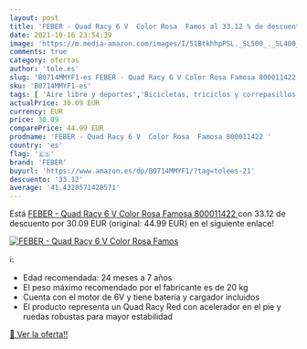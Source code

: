 ```yaml
---
layout: post
title: 'FEBER - Quad Racy 6 V  Color Rosa  Famos al 33.12 % de descuento'
date: 2021-10-16 23:54:39
image: 'https://m.media-amazon.com/images/I/51BtkhhpPSL._SL500_._SL400_.jpg'
comments: true
category: ofertas
author: 'tole.es'
slug: 'B0714MMYF1-es FEBER - Quad Racy 6 V Color Rosa Famosa 800011422'
sku: 'B0714MMYF1-es'
tags: [ 'Aire libre y deportes','Bicicletas, triciclos y correpasillos','Juguetes','Juguetes y juegos','famosa','feber', ]
actualPrice: 30.09 EUR
currency: EUR
price: 30.09
comparePrice: 44.99 EUR
prodname: 'FEBER - Quad Racy 6 V  Color Rosa  Famosa 800011422 '
country: 'es'
flag: '🇪🇸'
brand: 'FEBER'
buyurl: 'https://www.amazon.es/dp/B0714MMYF1/?tag=tolees-21'
descuento: '33.12'
average: '41.4328571428571'
---
```


Está [FEBER - Quad Racy 6 V  Color Rosa  Famosa 800011422 ](https://www.amazon.es/dp/B0714MMYF1/?tag=tolees-21) con 33.12 de descuento por 30.09 EUR (original: 44.99 EUR) en el siguiente enlace!

[![FEBER - Quad Racy 6 V  Color Rosa  Famos](https://m.media-amazon.com/images/I/51BtkhhpPSL._SL500_._SL400_.jpg)](https://www.amazon.es/dp/B0714MMYF1/?tag=tolees-21)

ℹ️:

- ‎‎Edad recomendada: 24 meses a 7 años
- El peso máximo recomendado por el fabricante es de 20 kg
- Cuenta con el motor de 6V y tiene batería y cargador incluidos
- El producto representa un Quad Racy Red con acelerador en el pie y ruedas robustas para mayor estabilidad

[🛒 Ver la oferta!!](https://www.amazon.es/dp/B0714MMYF1/?tag=tolees-21)
